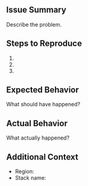 ## Issue Summary
Describe the problem.

## Steps to Reproduce
1. 
2. 
3. 

## Expected Behavior
What should have happened?

## Actual Behavior
What actually happened?

## Additional Context
- Region:
- Stack name:
